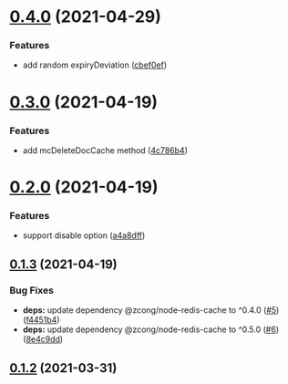 # [0.4.0](https://github.com/zcong1993/mongoose-cache2/compare/v0.3.0...v0.4.0) (2021-04-29)

### Features

- add random expiryDeviation ([cbef0ef](https://github.com/zcong1993/mongoose-cache2/commit/cbef0ef1bad3c7f2d3520ceda7fa6434d71b86d4))

# [0.3.0](https://github.com/zcong1993/mongoose-cache2/compare/v0.2.0...v0.3.0) (2021-04-19)

### Features

- add mcDeleteDocCache method ([4c786b4](https://github.com/zcong1993/mongoose-cache2/commit/4c786b42ec03dfa91d362cf7915c1aa7fcd0b928))

# [0.2.0](https://github.com/zcong1993/mongoose-cache2/compare/v0.1.3...v0.2.0) (2021-04-19)

### Features

- support disable option ([a4a8dff](https://github.com/zcong1993/mongoose-cache2/commit/a4a8dff32a2ec985331bb2ece6236ad39dfbe69e))

## [0.1.3](https://github.com/zcong1993/mongoose-cache2/compare/v0.1.2...v0.1.3) (2021-04-19)

### Bug Fixes

- **deps:** update dependency @zcong/node-redis-cache to ^0.4.0 ([#5](https://github.com/zcong1993/mongoose-cache2/issues/5)) ([f4451b4](https://github.com/zcong1993/mongoose-cache2/commit/f4451b4d4ca59b0c55e60aa986068d0309819535))
- **deps:** update dependency @zcong/node-redis-cache to ^0.5.0 ([#6](https://github.com/zcong1993/mongoose-cache2/issues/6)) ([8e4c9dd](https://github.com/zcong1993/mongoose-cache2/commit/8e4c9dd935e769e7492a38cc9933094527777a09))

## [0.1.2](https://github.com/zcong1993/mongoose-cache2/compare/v0.1.1...v0.1.2) (2021-03-31)
